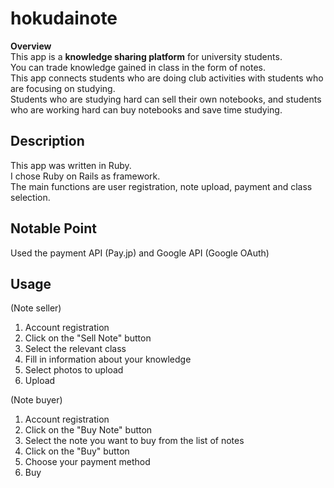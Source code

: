 # hokudainote
**Overview**  
This app is a **knowledge sharing platform** for university students. <br> 
You can trade knowledge gained in class in the form of notes.<br>
This app connects students who are doing club activities with students who are focusing on studying.<br>
Students who are studying hard can sell their own notebooks, and students who are working hard can buy notebooks and save time studying.
<br>
## Description
This app was written in Ruby.<br>I chose Ruby on Rails as framework.<br>
The main functions are user registration, note upload, payment and class selection.<br>

## Notable Point
Used the payment API (Pay.jp) and Google API (Google OAuth)<br>

## Usage
(Note seller)  <br>
1. Account registration<br>  
2. Click on the "Sell Note" button <br> 
3. Select the relevant class<br>  
4. Fill in information about your knowledge <br> 
5. Select photos to upload  <br>
6. Upload  <br>

(Note buyer)  <br>
1. Account registration  <br>
2. Click on the "Buy Note" button  <br>
3. Select the note you want to buy from the list of notes  <br>
4. Click on the "Buy" button  <br>
5. Choose your payment method<br>
6. Buy   
<br><br><br>


<!-- ![hokudainote herokuapp com_(iPhone 6_7_8) (1)](https://user-images.githubusercontent.com/55575591/138292430-b9868a7b-185f-4571-aefd-64292a378035.png) -->

<!-- ![hokudainote herokuapp com_(iPhone 6_7_8) (2)](https://user-images.githubusercontent.com/55575591/138292455-04592ab7-7019-46d7-b2ba-7f7a6284de56.png) -->


